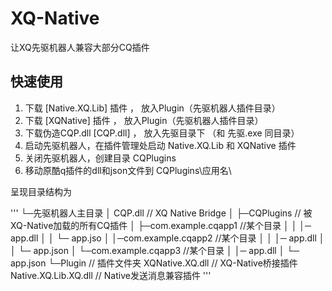 # XQ-Native
让XQ先驱机器人兼容大部分CQ插件

## 快速使用

1. 下载 [Native.XQ.Lib] 插件 ， 放入Plugin（先驱机器人插件目录）
2. 下载 [XQNative] 插件 ， 放入Plugin（先驱机器人插件目录）
3. 下载伪造CQP.dll [CQP.dll] ， 放入先驱目录下 （和 先驱.exe 同目录）
4. 启动先驱机器人，在插件管理处启动 Native.XQ.Lib 和 XQNative 插件
5. 关闭先驱机器人，创建目录 CQPlugins 
5. 移动原酷q插件的dll和json文件到   CQPlugins\应用名\ 

呈现目录结构为

'''
 └─先驱机器人主目录
     │  CQP.dll // XQ Native Bridge
     │
     ├─CQPlugins // 被XQ-Native加载的所有CQ插件
     │      ├─com.example.cqapp1 //某个目录
     │      │        │─ app.dll
     │      │        └─ app.jso
     │      │─com.example.cqapp2 //某个目录
     │      │        │─ app.dll
     │      │        └─ app.json
     │      └─com.example.cqapp3 //某个目录
     │               │─ app.dll
     │               └─ app.json
     └─Plugin // 插件文件夹
             XQNative.XQ.dll // XQ-Native桥接插件
             Native.XQ.Lib.XQ.dll // Native发送消息兼容插件
'''
